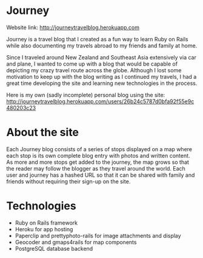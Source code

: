 Journey
===========

Website link: http://journeytravelblog.herokuapp.com

Journey is a travel blog that I created as a fun way to learn Ruby on Rails while also documenting my travels abroad to my friends and family at home.

Since I traveled around New Zealand and Southeast Asia extensively via car and plane, I wanted to come up with a blog that would be capable of depicting my crazy travel route across the globe. Although I lost some motivation to keep up with the blog writing as I continued my travels, I had a great time developing the site and learning new technologies in the process.

Here is my own (sadly incomplete) personal blog using the site: http://journeytravelblog.herokuapp.com/users/26b24c5787d0bfa92f55e9c480203c23

About the site
===========

Each Journey blog consists of a series of stops displayed on a map where each stop is its own complete blog entry with photos and written content. As more and more stops get added to the journey, the map grows so that the reader may follow the blogger as they travel around the world. Each user and journey has a hashed URL so that it can be shared with family and friends without requiring their sign-up on the site.

Technologies
===========
- Ruby on Rails framework
- Heroku for app hosting
- Paperclip and prettyphoto-rails for image attachments and display
- Geocoder and gmaps4rails for map components
- PostgreSQL database backend
